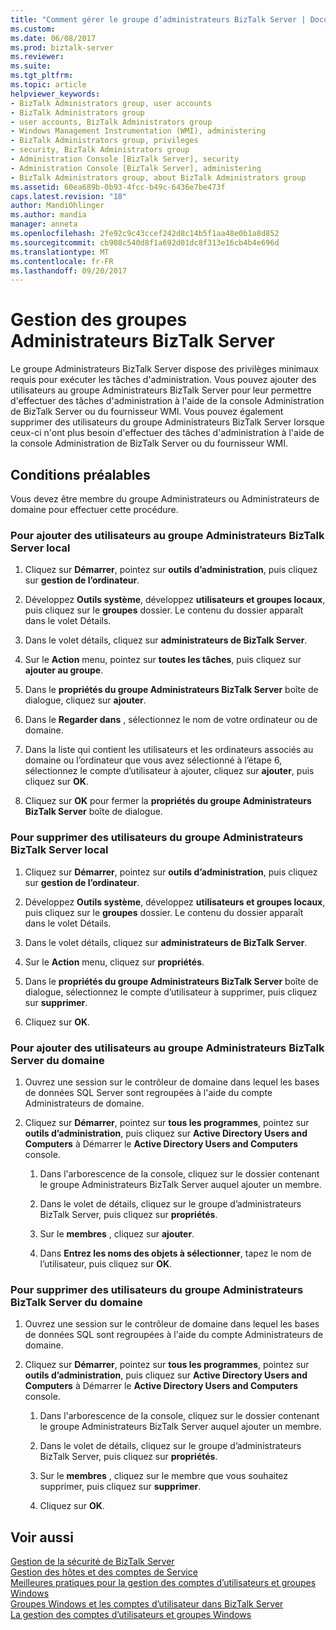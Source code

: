 ```yaml
---
title: "Comment gérer le groupe d’administrateurs BizTalk Server | Documents Microsoft"
ms.custom: 
ms.date: 06/08/2017
ms.prod: biztalk-server
ms.reviewer: 
ms.suite: 
ms.tgt_pltfrm: 
ms.topic: article
helpviewer_keywords:
- BizTalk Administrators group, user accounts
- BizTalk Administrators group
- user accounts, BizTalk Administrators group
- Windows Management Instrumentation (WMI), administering
- BizTalk Administrators group, privileges
- security, BizTalk Administrators group
- Administration Console [BizTalk Server], security
- Administration Console [BizTalk Server], administering
- BizTalk Administrators group, about BizTalk Administrators group
ms.assetid: 60ea689b-0b93-4fcc-b49c-6436e7be473f
caps.latest.revision: "18"
author: MandiOhlinger
ms.author: mandia
manager: anneta
ms.openlocfilehash: 2fe92c9c43ccef242d8c14b5f1aa48e0b1a8d852
ms.sourcegitcommit: cb908c540d8f1a692d01dc8f313e16cb4b4e696d
ms.translationtype: MT
ms.contentlocale: fr-FR
ms.lasthandoff: 09/20/2017
---
```

# <a name="how-to-manage-the-biztalk-server-administrators-group"></a>Gestion des groupes Administrateurs BizTalk Server
Le groupe Administrateurs BizTalk Server dispose des privilèges minimaux requis pour exécuter les tâches d'administration. Vous pouvez ajouter des utilisateurs au groupe Administrateurs BizTalk Server pour leur permettre d'effectuer des tâches d'administration à l'aide de la console Administration de BizTalk Server ou du fournisseur WMI. Vous pouvez également supprimer des utilisateurs du groupe Administrateurs BizTalk Server lorsque ceux-ci n'ont plus besoin d'effectuer des tâches d'administration à l'aide de la console Administration de BizTalk Server ou du fournisseur WMI.  
  
## <a name="prerequisites"></a>Conditions préalables  
 Vous devez être membre du groupe Administrateurs ou Administrateurs de domaine pour effectuer cette procédure.  
  
### <a name="to-add-users-to-the-local-biztalk-server-administrators-group"></a>Pour ajouter des utilisateurs au groupe Administrateurs BizTalk Server local  
  
1.  Cliquez sur **Démarrer**, pointez sur **outils d’administration**, puis cliquez sur **gestion de l’ordinateur**.  
  
2.  Développez **Outils système**, développez **utilisateurs et groupes locaux**, puis cliquez sur le **groupes** dossier. Le contenu du dossier apparaît dans le volet Détails.  
  
3.  Dans le volet détails, cliquez sur **administrateurs de BizTalk Server**.  
  
4.  Sur le **Action** menu, pointez sur **toutes les tâches**, puis cliquez sur **ajouter au groupe**.  
  
5.  Dans le **propriétés du groupe Administrateurs BizTalk Server** boîte de dialogue, cliquez sur **ajouter**.  
  
6.  Dans le **Regarder dans** , sélectionnez le nom de votre ordinateur ou de domaine.  
  
7.  Dans la liste qui contient les utilisateurs et les ordinateurs associés au domaine ou l’ordinateur que vous avez sélectionné à l’étape 6, sélectionnez le compte d’utilisateur à ajouter, cliquez sur **ajouter**, puis cliquez sur **OK**.  
  
8.  Cliquez sur **OK** pour fermer la **propriétés du groupe Administrateurs BizTalk Server** boîte de dialogue.  
  
### <a name="to-remove-users-from-local-the-biztalk-server-administrators-group"></a>Pour supprimer des utilisateurs du groupe Administrateurs BizTalk Server local  
  
1.  Cliquez sur **Démarrer**, pointez sur **outils d’administration**, puis cliquez sur **gestion de l’ordinateur**.  
  
2.  Développez **Outils système**, développez **utilisateurs et groupes locaux**, puis cliquez sur le **groupes** dossier. Le contenu du dossier apparaît dans le volet Détails.  
  
3.  Dans le volet détails, cliquez sur **administrateurs de BizTalk Server**.  
  
4.  Sur le **Action** menu, cliquez sur **propriétés**.  
  
5.  Dans le **propriétés du groupe Administrateurs BizTalk Server** boîte de dialogue, sélectionnez le compte d’utilisateur à supprimer, puis cliquez sur **supprimer**.  
  
6.  Cliquez sur **OK**.  
  
### <a name="to-add-users-to-the-domain-biztalk-server-administrators-group"></a>Pour ajouter des utilisateurs au groupe Administrateurs BizTalk Server du domaine  
  
1.  Ouvrez une session sur le contrôleur de domaine dans lequel les bases de données SQL Server sont regroupées à l'aide du compte Administrateurs de domaine.  
  
2.  Cliquez sur **Démarrer**, pointez sur **tous les programmes**, pointez sur **outils d’administration**, puis cliquez sur **Active Directory Users and Computers** à Démarrer le **Active Directory Users and Computers** console.  
  
    1.  Dans l'arborescence de la console, cliquez sur le dossier contenant le groupe Administrateurs BizTalk Server auquel ajouter un membre.  
  
    2.  Dans le volet de détails, cliquez sur le groupe d’administrateurs BizTalk Server, puis cliquez sur **propriétés**.  
  
    3.  Sur le **membres** , cliquez sur **ajouter**.  
  
    4.  Dans **Entrez les noms des objets à sélectionner**, tapez le nom de l’utilisateur, puis cliquez sur **OK**.  
  
### <a name="to-remove-users-from-the-domain-biztalk-server-administrators-group"></a>Pour supprimer des utilisateurs du groupe Administrateurs BizTalk Server du domaine  
  
1.  Ouvrez une session sur le contrôleur de domaine dans lequel les bases de données SQL sont regroupées à l'aide du compte Administrateurs de domaine.  
  
2.  Cliquez sur **Démarrer**, pointez sur **tous les programmes**, pointez sur **outils d’administration**, puis cliquez sur **Active Directory Users and Computers** à Démarrer le **Active Directory Users and Computers** console.  
  
    1.  Dans l'arborescence de la console, cliquez sur le dossier contenant le groupe Administrateurs BizTalk Server auquel ajouter un membre.  
  
    2.  Dans le volet de détails, cliquez sur le groupe d’administrateurs BizTalk Server, puis cliquez sur **propriétés**.  
  
    3.  Sur le **membres** , cliquez sur le membre que vous souhaitez supprimer, puis cliquez sur **supprimer**.  
  
    4.  Cliquez sur **OK**.  
  
## <a name="see-also"></a>Voir aussi  
 [Gestion de la sécurité de BizTalk Server](../core/managing-biztalk-server-security.md)   
 [Gestion des hôtes et des comptes de Service](../core/managing-hosts-and-service-accounts.md)   
 [Meilleures pratiques pour la gestion des comptes d’utilisateurs et groupes Windows](../core/best-practices-for-managing-windows-groups-and-user-accounts.md)   
 [Groupes Windows et les comptes d’utilisateur dans BizTalk Server](../core/windows-groups-and-user-accounts-in-biztalk-server.md)   
 [La gestion des comptes d’utilisateurs et groupes Windows](../core/managing-windows-groups-and-user-accounts.md)